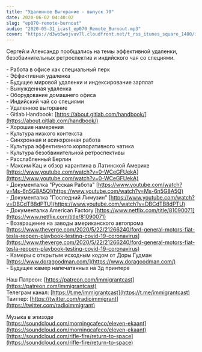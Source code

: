 ```yaml
---
title: "Удаленное Выгорание - выпуск 70"
date: 2020-06-02 04:40:02
slug: "ep070-remote-burnout"
audio: "2020-05-31_icast_ep070_Remote_Burnout.mp3"
cover: "https://d3wo5wojvuv7l.cloudfront.net/t_rss_itunes_square_1400/images.spreaker.com/original/d1dcda38e0293f3dc0356101995382f8.jpg"
---
```

Сергей и Александр пообщались на темы эффективной удаленки, безобвинительных ретроспектив и индийского чая со специями.  
  
\- Работа в офисе как специальный перк  
\- Эффективная удаленка  
\- Будущее мировой удаленки и индексирование зарплат  
\- Вынужденная удаленка  
\- Оборудование домашнего офиса  
\- Индийский чай со специями  
\- Удаленное выгорание  
\- Gitlab Handbook: [https://about.gitlab.com/handbook/](https://about.gitlab.com/handbook/)  
\- Хорошие намерения  
\- Культура низкого контекста  
\- Синхронная и асинхронная работа  
\- Культура эффективного корпоративного чатика  
\- Культура безобвинительной ретроспективы  
\- Расслабленный Берлин  
\- Максим Кац и обзор карантина в Латинской Америке [https://www.youtube.com/watch?v=0-WCeGFUekA](https://www.youtube.com/watch?v=0-WCeGFUekA)  
\- Документалка "Русская Работа" [https://www.youtube.com/watch?v=Ms-6n5G8A5Q](https://www.youtube.com/watch?v=Ms-6n5G8A5Q)  
\- Документалка "Последний Лимузин" [https://www.youtube.com/watch?v=DBCdTB8dPTU](https://www.youtube.com/watch?v=DBCdTB8dPTU)  
\- Документалка American Factory [https://www.netflix.com/title/81090071](https://www.netflix.com/title/81090071)  
\- Возвращение на заводы американского автопрома [https://www.theverge.com/2020/5/22/21266240/ford-general-motors-fiat-tesla-reopen-playbook-testing-covid-19-coronavirus](https://www.theverge.com/2020/5/22/21266240/ford-general-motors-fiat-tesla-reopen-playbook-testing-covid-19-coronavirus)  
\- Камеры с открытым исходным кодом от Доры Гудман [https://www.doragoodman.com/](https://www.doragoodman.com/)  
\- Будущее камер напечатанных на 3д принтере  
  
Наш Патреон: [https://patreon.com/immigrantcast](https://patreon.com/immigrantcast)  
Телеграм канал: [https://t.me/immigrantcast](https://t.me/immigrantcast)  
Твиттер: [https://twitter.com/radioimmigrant](https://twitter.com/radioimmigrant)  
  
Музыка в эпизоде  
[https://soundcloud.com/morningcafeco/eleven-ekaant](https://soundcloud.com/morningcafeco/eleven-ekaant)  
[https://soundcloud.com/rifle-fire/return-to-space](https://soundcloud.com/rifle-fire/return-to-space)
